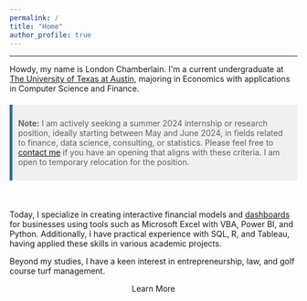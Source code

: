 ```yaml
---
permalink: /
title: "Home"
author_profile: true
---
```

------

Howdy, my name is London Chamberlain. I'm a current undergraduate at [The University of Texas at Austin](https://www.utexas.edu/), majoring in Economics with applications in Computer Science and Finance. 

<style>
  blockquote {
    padding: 10px;
    background-color: #f0f0f0;
    border-left: 5px solid #31708f;
    margin: 20px 0;
  }
</style>

> **Note:** I am actively seeking a summer 2024 internship or research position, ideally starting between May and June 2024, in fields related to finance, data science, consulting, or statistics. Please feel free to [contact me](https://chamberlainlondon.github.io/contact/) if you have an opening that aligns with these criteria. I am open to temporary relocation for the position.
<br>

Today, I specialize in creating interactive financial models and [dashboards](https://chamberlainlondon.github.io/portfolio/portfolio-2/) for businesses using tools such as Microsoft Excel with VBA, Power BI, and Python. Additionally, I have practical experience with SQL, R, and Tableau, having applied these skills in various academic projects.

Beyond my studies, I have a keen interest in entrepreneurship, law, and golf course turf management.

<div style="text-align:center;">
    <a href="/about/" class="btn" style="text-decoration: none;">Learn More</a>
</div>

